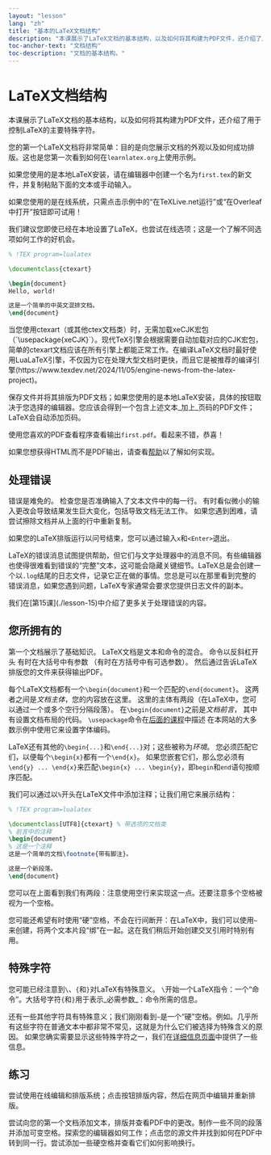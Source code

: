 ```yaml
---
layout: "lesson"
lang: "zh"
title: "基本的LaTeX文档结构"
description: "本课展示了LaTeX文档的基本结构，以及如何将其构建为PDF文件，还介绍了用于控制LaTeX的主要特殊字符。"
toc-anchor-text: "文档结构"
toc-description: "文档的基本结构。"
---
```


# LaTeX文档结构

<span
  class="summary">本课展示了LaTeX文档的基本结构，以及如何将其构建为PDF文件，还介绍了用于控制LaTeX的主要特殊字符。</span>

您的第一个LaTeX文档将非常简单：目的是向您展示文档的外观以及如何成功排版。这也是您第一次看到如何在`learnlatex.org`上使用示例。

如果您使用的是本地LaTeX安装，请在编辑器中创建一个名为`first.tex`的新文件，并复制粘贴下面的文本或手动输入。

如果您使用的是在线系统，只需点击示例中的“在TeXLive.net运行”或“在Overleaf中打开”按钮即可试用！

<p
  class="hint">我们建议您即使已经在本地设置了LaTeX，也尝试在线选项；这是一个了解不同选项如何工作的好机会。</p>

```latex
% !TEX program=lualatex

\documentclass{ctexart}

\begin{document}
Hello, world!

这是一个简单的中英文混排文档。
\end{document}
```

<p class="hint">当您使用ctexart（或其他ctex文档类）时，无需加载xeCJK宏包（`\usepackage{xeCJK}`）。现代TeX引擎会根据需要自动加载对应的CJK宏包，简单的ctexart文档应该在所有引擎上都能正常工作。在编译LaTeX文档时最好使用LuaLaTeX引擎，不仅因为它在处理大型文档时更快，而且它是被推荐的编译引擎(https://www.texdev.net/2024/11/05/engine-news-from-the-latex-project)。</p>

保存文件并将其排版为PDF文档；如果您使用的是本地LaTeX安装，具体的按钮取决于您选择的编辑器。您应该会得到一个包含上述文本_加上_页码的PDF文件；LaTeX会自动添加页码。

使用您喜欢的PDF查看程序查看输出`first.pdf`。看起来不错，恭喜！

如果您想获得HTML而不是PDF输出，请查看[帮助](./help)以了解如何实现。

## 处理错误

错误是难免的。
检查您是否准确输入了文本文件中的每一行。
有时看似微小的输入更改会导致结果发生巨大变化，包括导致文档无法工作。
如果您遇到困难，请尝试擦除文档并从上面的行中重新复制。

如果您的LaTeX排版运行以问号结束，您可以通过输入`x`和`<Enter>`退出。

LaTeX的错误消息试图提供帮助，但它们与文字处理器中的消息不同。有些编辑器也使得很难看到错误的“完整”文本，这可能会隐藏关键细节。LaTeX总是会创建一个以`.log`结尾的日志文件，记录它正在做的事情。您总是可以在那里看到完整的错误消息，如果您遇到问题，LaTeX专家通常会要求您提供日志文件的副本。

<p
  class="hint">我们在[第15课](./lesson-15)中介绍了更多关于处理错误的内容。</p>

## 您所拥有的

第一个文档展示了基础知识。
LaTeX文档是文本和命令的混合。
命令以反斜杠开头
有时在大括号中有参数
（有时在方括号中有可选参数）。
然后通过告诉LaTeX排版您的文件来获得输出PDF。

每个LaTeX文档都有一个`\begin{document}`和一个匹配的`\end{document}`。
这两者之间是*文档主体*，您的内容放在这里。
这里的主体有两段（在LaTeX中，您可以通过一个或多个空行分隔段落）。
在`\begin{document}`之前是*文档前言*，
其中有设置文档布局的代码。
`\usepackage`命令在[后面的课程](lesson-06)中描述
在本网站的大多数示例中使用它来设置字体编码。

LaTeX还有其他的`\begin{...}`和`\end{...}`对；这些被称为*环境*。
您必须匹配它们，以便每个`\begin{x}`都有一个`\end{x}`。
如果您嵌套它们，那么您必须有`\end{y} ... \end{x}`来匹配`\begin{x} ... \begin{y}`，即`begin`和`end`语句按顺序匹配。

我们可以通过以`%`开头在LaTeX文件中添加注释；让我们用它来展示结构：

```latex
% !TEX program=lualatex

\documentclass[UTF8]{ctexart} % 带选项的文档类
% 前言中的注释
\begin{document}
% 这是一个注释
这是一个简单的文档\footnote{带有脚注}。

这是一个新段落。
\end{document}
```

您可以在上面看到我们有两段：注意使用空行来实现这一点。还要注意多个空格被视为一个空格。

您可能还希望有时使用“硬”空格，不会在行间断开：在LaTeX中，我们可以使用`~`来创建，将两个文本片段“绑”在一起。这在我们稍后开始创建交叉引用时特别有用。

## 特殊字符

您可能已经注意到``\``、`{`和`}`对LaTeX有特殊意义。
``\``开始一个LaTeX指令：一个“命令”。大括号字符`{`和`}`用于表示_必需参数_：命令所需的信息。

还有一些其他字符具有特殊意义；我们刚刚看到`~`是一个“硬”空格。例如。几乎所有这些字符在普通文本中都非常不常见，这就是为什么它们被选择为特殊含义的原因。
如果您确实需要显示这些特殊字符之一，我们在[详细信息页面](more-03)中提供了一些信息。

## 练习

尝试使用在线编辑和排版系统；点击按钮排版内容，然后在网页中编辑并重新排版。

尝试向您的第一个文档添加文本，排版并查看PDF中的更改。制作一些不同的段落并添加可变空格。探索您的编辑器如何工作；点击您的源文件并找到如何在PDF中转到同一行。尝试添加一些硬空格并查看它们如何影响换行。
